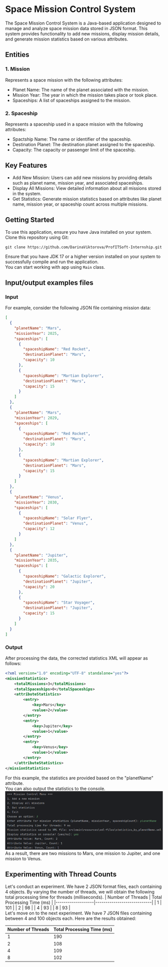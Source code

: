 # Space Mission Control System <br/>
The Space Mission Control System is a Java-based application designed to manage and analyze space mission data stored in JSON format. This system provides functionality to add new missions, display mission details, and generate mission statistics based on various attributes.
## Entities
### 1. Mission
Represents a space mission with the following attributes:
- Planet Name: The name of the planet associated with the mission.
- Mission Year: The year in which the mission takes place or took place.
- Spaceships: A list of spaceships assigned to the mission.
### 2. Spaceship
Represents a spaceship used in a space mission with the following attributes:
- Spactship Name:  The name or identifier of the spaceship.
- Destination Planet: The destination planet assigned to the spaceship.
- Capacity: The capacity or passenger limit of the spaceship.
## Key Features
- Add New Mission: Users can add new missions by providing details such as planet name, mission year, and associated spaceships.
- Display All Missions: View detailed information about all missions stored in the system.
- Get Statistics: Generate mission statistics based on attributes like planet name, mission year, or spaceship count across multiple missions.
## Getting Started
To use this application, ensure you have Java installed on your system. Clone this repository using Git:
```
git clone https://github.com/DarinaViktorova/ProfITSoft-Internship.git
```
Ensure that you have JDK 17 or a higher version installed on your system to successfully compile and run the application. <br/>
You can start working with app using `Main` class.
## Input/output examples files
### Input
For example, consider the following JSON file containing mission data:
```json
[
  {
    "planetName": "Mars",
    "missionYear": 2025,
    "spaceships": [
      {
        "spaceshipName": "Red Rocket",
        "destinationPlanet": "Mars",
        "capacity": 10
      },
      {
        "spaceshipName": "Martian Explorer",
        "destinationPlanet": "Mars",
        "capacity": 15
      }
    ]
  },
  {
    "planetName": "Mars",
    "missionYear": 2029,
    "spaceships": [
      {
        "spaceshipName": "Red Rocket",
        "destinationPlanet": "Mars",
        "capacity": 10
      },
      {
        "spaceshipName": "Martian Explorer",
        "destinationPlanet": "Mars",
        "capacity": 15
      }
    ]
  },
  {
    "planetName": "Venus",
    "missionYear": 2030,
    "spaceships": [
      {
        "spaceshipName": "Solar Flyer",
        "destinationPlanet": "Venus",
        "capacity": 12
      }
    ]
  },
  {
    "planetName": "Jupiter",
    "missionYear": 2035,
    "spaceships": [
      {
        "spaceshipName": "Galactic Explorer",
        "destinationPlanet": "Jupiter",
        "capacity": 20
      },
      {
        "spaceshipName": "Star Voyager",
        "destinationPlanet": "Jupiter",
        "capacity": 15
      }
    ]
  }
]
```
### Output
After processing the data, the corrected statistics XML will appear as follows:
```xml
<?xml version="1.0" encoding="UTF-8" standalone="yes"?>
<missionStatistics>
    <totalMissions>3</totalMissions>
    <totalSpaceships>0</totalSpaceships>
    <attributeStatistics>
        <entry>
            <key>Mars</key>
            <value>2</value>
        </entry>
        <entry>
            <key>Jupiter</key>
            <value>1</value>
        </entry>
        <entry>
            <key>Venus</key>
            <value>1</value>
        </entry>
    </attributeStatistics>
</missionStatistics>
```
For this example, the statistics are provided based on the "planetName" attribute. <br/>
You can also output the statistics to the console.
![Statistics result](https://github.com/DarinaViktorova/ProfITSoft-Internship/blob/main/images/res_statistic.png) <br/>
As a result, there are two missions to Mars, one mission to Jupiter, and one mission to Venus.
## Experimenting with Thread Counts
Let's conduct an experiment. We have 2 JSON format files, each containing 4 objects. By varying the number of threads, we will obtain the following total processing time for threads (milliseconds).
| Number of Threads | Total Processing Time (ms) |
|-------------------|----------------------------|
| 1                 | 101                        |
| 2                 | 98                        |
| 4                 | 93                        |
| 8                 | 93                        |
<br/>
Let's move on to the next experiment. We have 7 JSON files containing between 4 and 100 objects each. Here are the results obtained:

| Number of Threads | Total Processing Time (ms) |
|-------------------|----------------------------|
| 1                 | 190                        |
| 2                 | 108                        |
| 4                 | 109                        |
| 8                 | 102                        |
